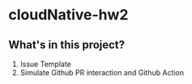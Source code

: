 # cloudNative-hw2

## What's in this project?

1. Issue Template
2. Simulate Github PR interaction and Github Action
